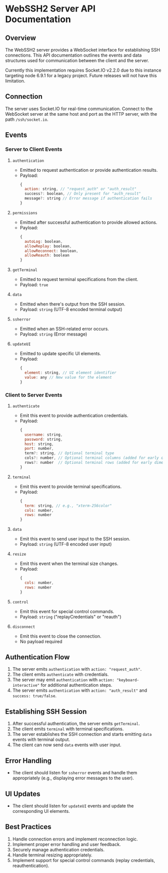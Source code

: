 # WebSSH2 Server API Documentation

## Overview

The WebSSH2 server provides a WebSocket interface for establishing SSH connections. This API documentation outlines the events and data structures used for communication between the client and the server.

Currently this implementation requires Socket.IO v2.2.0 due to this instance targeting node 6.9.1 for a legacy project. Future releases will not have this limitation.

## Connection

The server uses Socket.IO for real-time communication. Connect to the WebSocket server at the same host and port as the HTTP server, with the path `/ssh/socket.io`.

## Events

### Server to Client Events

1. `authentication`
   - Emitted to request authentication or provide authentication results.
   - Payload:
     ```javascript
     {
       action: string, // "request_auth" or "auth_result"
       success?: boolean, // Only present for "auth_result"
       message?: string // Error message if authentication fails
     }
     ```

2. `permissions`
   - Emitted after successful authentication to provide allowed actions.
   - Payload:
     ```javascript
     {
       autoLog: boolean,
       allowReplay: boolean,
       allowReconnect: boolean,
       allowReauth: boolean
     }
     ```

3. `getTerminal`
   - Emitted to request terminal specifications from the client.
   - Payload: `true`

4. `data`
   - Emitted when there's output from the SSH session.
   - Payload: `string` (UTF-8 encoded terminal output)

5. `ssherror`
   - Emitted when an SSH-related error occurs.
   - Payload: `string` (Error message)

6. `updateUI`
   - Emitted to update specific UI elements.
   - Payload:
     ```javascript
     {
       element: string, // UI element identifier
       value: any // New value for the element
     }
     ```

### Client to Server Events

1. `authenticate`
   - Emit this event to provide authentication credentials.
   - Payload:
     ```javascript
     {
       username: string,
       password: string,
       host: string,
       port: number,
       term?: string, // Optional terminal type
       cols?: number, // Optional terminal columns (added for early dimension setup)
       rows?: number  // Optional terminal rows (added for early dimension setup)
     }
     ```

2. `terminal`
   - Emit this event to provide terminal specifications.
   - Payload:
     ```javascript
     {
       term: string, // e.g., "xterm-256color"
       cols: number,
       rows: number
     }
     ```

3. `data`
   - Emit this event to send user input to the SSH session.
   - Payload: `string` (UTF-8 encoded user input)

4. `resize`
   - Emit this event when the terminal size changes.
   - Payload:
     ```javascript
     {
       cols: number,
       rows: number
     }
     ```

5. `control`
   - Emit this event for special control commands.
   - Payload: `string` ("replayCredentials" or "reauth")

6. `disconnect`
   - Emit this event to close the connection.
   - No payload required

## Authentication Flow

1. The server emits `authentication` with `action: "request_auth"`.
2. The client emits `authenticate` with credentials.
3. The server may emit `authentication` with `action: "keyboard-interactive"` for additional authentication steps.
4. The server emits `authentication` with `action: "auth_result"` and `success: true/false`.

## Establishing SSH Session

1. After successful authentication, the server emits `getTerminal`.
2. The client emits `terminal` with terminal specifications.
3. The server establishes the SSH connection and starts emitting `data` events with terminal output.
4. The client can now send `data` events with user input.

## Error Handling

- The client should listen for `ssherror` events and handle them appropriately (e.g., displaying error messages to the user).

## UI Updates

- The client should listen for `updateUI` events and update the corresponding UI elements.

## Best Practices

1. Handle connection errors and implement reconnection logic.
2. Implement proper error handling and user feedback.
3. Securely manage authentication credentials.
4. Handle terminal resizing appropriately.
5. Implement support for special control commands (replay credentials, reauthentication).
